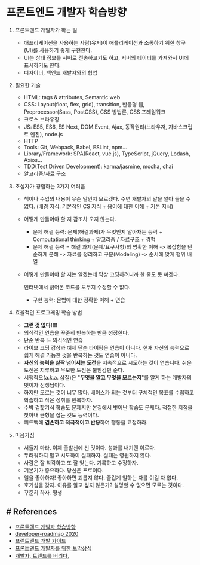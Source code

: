 # 프론트엔드 개발자 학습방향


1. 프론트엔드 개발자가 하는 일
    - 애프리케이션을 사용하는 사람(유저)이 애플리케이션과 소통하기 위한 창구(UI)를 사용하기 좋게 구현한다.
    - UI는 상태 정보를 서버로 전송하고기도 하고, 서버의 데이터를 가져와서 UI에 표시하기도 한다.
    - 디자이너, 백엔드 개발자와의 협업
  
2. 필요한 기술
    - HTML: tags & attributes, Semantic web
    - CSS: Layout(float, flex, grid), transition, 반응형 웹, Preprocessor(Sass, PostCSS), CSS 방법론, CSS 프레임워크
    - 크로스 브라우징
    - JS: ES5, ES6, ES Next, DOM.Event, Ajax, 동작원리(브라우저, 자바스크립트 엔진), node.js
    - HTTP
    - Tools: Git, Webpack, Babel, ESLint, npm...
    - Library/Framework: SPA(React, vue.js), TypeScript, jQuery, Lodash, Axios...
    - TDD(Test Driven Development): karma/jasmine, mocha, chai
    - 알고리즘/자료 구조
  
3. 초심자가 경험하는 3가지 어려움
    - 책이나 수업의 내용이 무슨 말인지 모르겠다. 주변 개발자의 말을 알아 들을 수 없다.
       (배경 지식: 기본적인 CS 지식 + 용어에 대한 이해 + 기본 지식)
    - 어떻게 만들어야 할 지 감조차 오지 않는다.
        
        * 문제 해결 능력: 문제(해결과제)가 무엇인지 알아채는 능력 + Computational thinking +  알고리즘 / 자료구조 + 경험
        * 문제 해결 능력 = 해결 과제(문제/요구사항)의 명확한 이해 -> 복잡함을 단순하게 분해 -> 자료를 정리하고 구분(Modeling) -> 순서에 맞게 행위 배열
    
    - 어떻게 만들어야 할 지는 알겠는데 막상 코딩하려니까 한 줄도 못 짜겠다.
       
       인터넷에서 긁어온 코드를 도무지 수정할 수 없다.
       
       * 구현 능력: 문법에 대한 정확한 이해 + 연습  
       
4. 효율적인 프로그래밍 학습 방법
    - **그런 것 없다!!!!**
    - 의식적인 연습을 꾸준히 반복하는 만큼 성장한다.
    - 단순 반복 != 의식적인 연습
    - 라이브 코딩 감상과 예제 단순 타이핑은 연습이 아니다. 현재 자신의 능력으로 쉽게 해결 가능한 것을 반복하는 것도 연습이 아니다.
    - **자신의 능력을 살짝 넘어서는 도전**을 지속적으로 시도하는 것이 연습니다. 쉬운 도전은 지루하고 무모한 도전은 불안감만 준다.
    - 시행착오(a.k.a. 삽질)은 "**무엇을 알고 무엇을 모르는지**"를 알게 하는 개발자의 벗이자 선생님이다.
    - 하지만 모르는 것이 너무 많다. 베이스가 되는 것부터 구체적인 목표를 수립하고 학습하고 작은 성취를 반복하자.
    - 수박 겉핥기식 학습도 문제지만 본질에서 벗어난 학습도 문제다. 적절한 지점을 찾아내 균형을 잡는 것도 능력이다.
    - 피드백에 **겸손하고 적극적이고 반응**하여 행동을 교정하라.

5. 마음가짐
    - 서둘지 마라. 이제 출발선에 선 것이다. 성과를 내기엔 이르다.
    - 두려워하지 말고 시도하여 실패하자. 실패는 영원하지 않다.
    - 사람은 잘 착각하고 또 잘 잊는다. 기록하고 수정하자.
    - 기본기가 중요하다. 당신은 프로이다.
    - 일을 좋아하자! 좋아하면 괴롭지 않다. 즐겁게 일하는 자를 이길 자 없다.
    - 호기심을 갖자. 이유를 알고 싶지 않은가? 설명할 수 없으면 모르는 것이다.
    - 꾸준히 하자. 평생


## # References  
- [프론트엔드 개발자 학습방향](https://www.youtube.com/watch?v=02RCNUF-2Vw&feature=emb_err_watch_on_yt)
- [developer-roadmap 2020](https://github.com/kamranahmedse/developer-roadmap)
- [프런트엔드 개발 가이드](https://joshua1988.github.io/vue-camp/front-dev.html#%EC%9B%B9-%EA%B0%9C%EB%B0%9C%EC%9E%90-%EC%97%AD%ED%95%A0%EC%9D%98-%EB%B3%80%ED%99%94)
- [프론트엔드 개발자를 위한 토막상식](https://parksb.github.io/article/0.html)
- [개발자, 트렌드를 버리다.](https://medium.com/@easylogic/%EA%B0%9C%EB%B0%9C%EC%9E%90-%ED%8A%B8%EB%A0%8C%EB%93%9C%EB%A5%BC-%EB%B2%84%EB%A6%AC%EB%8B%A4-b5cbbf9ba958)
